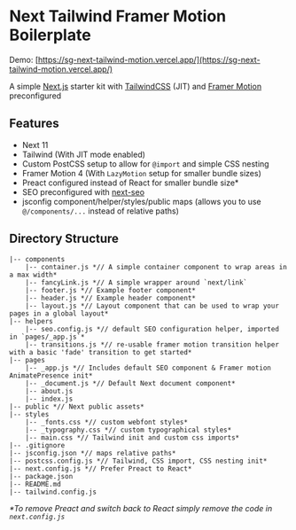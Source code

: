 # Next Tailwind Framer Motion Boilerplate
Demo: [https://sg-next-tailwind-motion.vercel.app/](https://sg-next-tailwind-motion.vercel.app/)

A simple [Next.js](https://nextjs.org/) starter kit with [TailwindCSS](https://tailwindcss.com/) (JIT) and [Framer Motion](https://www.framer.com/motion/) preconfigured

## Features
- Next 11
- Tailwind (With JIT mode enabled)
- Custom PostCSS setup to allow for `@import` and simple CSS nesting
- Framer Motion 4 (With `LazyMotion` setup for smaller bundle sizes)
- Preact configured instead of React for smaller bundle size*
- SEO preconfigured with [next-seo](https://github.com/garmeeh/next-seo)
- jsconfig component/helper/styles/public maps (allows you to use `@/components/...` instead of relative paths)

## Directory Structure
```
|-- components
    |-- container.js *// A simple container component to wrap areas in a max width*
    |-- fancyLink.js *// A simple wrapper around `next/link`
    |-- footer.js *// Example footer component*
    |-- header.js *// Example header component*
    |-- layout.js *// Layout component that can be used to wrap your pages in a global layout*
|-- helpers
    |-- seo.config.js *// default SEO configuration helper, imported in `pages/_app.js`*
    |-- transitions.js *// re-usable framer motion transition helper with a basic 'fade' transition to get started*
|-- pages
    |-- _app.js *// Includes default SEO component & Framer motion AnimatePresence init*
    |-- _document.js *// Default Next document component*
    |-- about.js
    |-- index.js
|-- public *// Next public assets*
|-- styles
    |-- _fonts.css *// custom webfont styles*
    |-- _typography.css *// custom typographical styles*
    |-- main.css *// Tailwind init and custom css imports*
|-- .gitignore
|-- jsconfig.json *// maps relative paths*
|-- postcss.config.js *// Tailwind, CSS import, CSS nesting init*
|-- next.config.js *// Prefer Preact to React*
|-- package.json
|-- README.md
|-- tailwind.config.js
```

_*To remove Preact and switch back to React simply remove the code in `next.config.js`_
